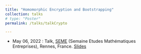 ```yaml
---
title: "Homomorphic Encryption and Bootstrapping"
collection: talks
# type: "Poster"
permalink: /talks/talkCrypto

---
```

- May 06, 2022 : Talk, [SEME](https://www.lebesgue.fr/en/SEME2022) (Semaine Etudes Mathématiques Entreprises), Rennes, France. [Slides](https://remileluc.github.io/assets/main_crypto.pdf)


